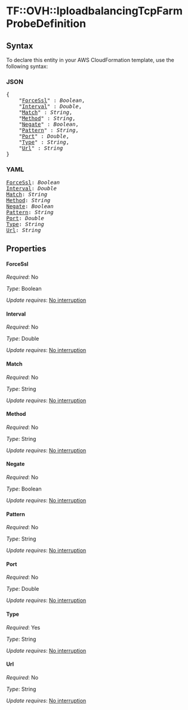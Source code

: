 # TF::OVH::IploadbalancingTcpFarm ProbeDefinition

## Syntax

To declare this entity in your AWS CloudFormation template, use the following syntax:

### JSON

<pre>
{
    "<a href="#forcessl" title="ForceSsl">ForceSsl</a>" : <i>Boolean</i>,
    "<a href="#interval" title="Interval">Interval</a>" : <i>Double</i>,
    "<a href="#match" title="Match">Match</a>" : <i>String</i>,
    "<a href="#method" title="Method">Method</a>" : <i>String</i>,
    "<a href="#negate" title="Negate">Negate</a>" : <i>Boolean</i>,
    "<a href="#pattern" title="Pattern">Pattern</a>" : <i>String</i>,
    "<a href="#port" title="Port">Port</a>" : <i>Double</i>,
    "<a href="#type" title="Type">Type</a>" : <i>String</i>,
    "<a href="#url" title="Url">Url</a>" : <i>String</i>
}
</pre>

### YAML

<pre>
<a href="#forcessl" title="ForceSsl">ForceSsl</a>: <i>Boolean</i>
<a href="#interval" title="Interval">Interval</a>: <i>Double</i>
<a href="#match" title="Match">Match</a>: <i>String</i>
<a href="#method" title="Method">Method</a>: <i>String</i>
<a href="#negate" title="Negate">Negate</a>: <i>Boolean</i>
<a href="#pattern" title="Pattern">Pattern</a>: <i>String</i>
<a href="#port" title="Port">Port</a>: <i>Double</i>
<a href="#type" title="Type">Type</a>: <i>String</i>
<a href="#url" title="Url">Url</a>: <i>String</i>
</pre>

## Properties

#### ForceSsl

_Required_: No

_Type_: Boolean

_Update requires_: [No interruption](https://docs.aws.amazon.com/AWSCloudFormation/latest/UserGuide/using-cfn-updating-stacks-update-behaviors.html#update-no-interrupt)

#### Interval

_Required_: No

_Type_: Double

_Update requires_: [No interruption](https://docs.aws.amazon.com/AWSCloudFormation/latest/UserGuide/using-cfn-updating-stacks-update-behaviors.html#update-no-interrupt)

#### Match

_Required_: No

_Type_: String

_Update requires_: [No interruption](https://docs.aws.amazon.com/AWSCloudFormation/latest/UserGuide/using-cfn-updating-stacks-update-behaviors.html#update-no-interrupt)

#### Method

_Required_: No

_Type_: String

_Update requires_: [No interruption](https://docs.aws.amazon.com/AWSCloudFormation/latest/UserGuide/using-cfn-updating-stacks-update-behaviors.html#update-no-interrupt)

#### Negate

_Required_: No

_Type_: Boolean

_Update requires_: [No interruption](https://docs.aws.amazon.com/AWSCloudFormation/latest/UserGuide/using-cfn-updating-stacks-update-behaviors.html#update-no-interrupt)

#### Pattern

_Required_: No

_Type_: String

_Update requires_: [No interruption](https://docs.aws.amazon.com/AWSCloudFormation/latest/UserGuide/using-cfn-updating-stacks-update-behaviors.html#update-no-interrupt)

#### Port

_Required_: No

_Type_: Double

_Update requires_: [No interruption](https://docs.aws.amazon.com/AWSCloudFormation/latest/UserGuide/using-cfn-updating-stacks-update-behaviors.html#update-no-interrupt)

#### Type

_Required_: Yes

_Type_: String

_Update requires_: [No interruption](https://docs.aws.amazon.com/AWSCloudFormation/latest/UserGuide/using-cfn-updating-stacks-update-behaviors.html#update-no-interrupt)

#### Url

_Required_: No

_Type_: String

_Update requires_: [No interruption](https://docs.aws.amazon.com/AWSCloudFormation/latest/UserGuide/using-cfn-updating-stacks-update-behaviors.html#update-no-interrupt)

